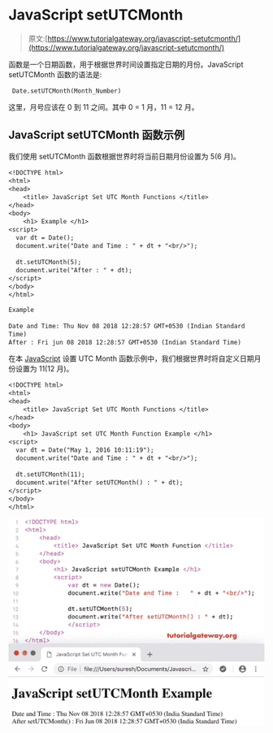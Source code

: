 # JavaScript setUTCMonth

> 原文:[https://www.tutorialgateway.org/javascript-setutcmonth/](https://www.tutorialgateway.org/javascript-setutcmonth/)

函数是一个日期函数，用于根据世界时间设置指定日期的月份。JavaScript setUTCMonth 函数的语法是:

```
 Date.setUTCMonth(Month_Number)
```

这里，月号应该在 0 到 11 之间。其中 0 = 1 月，11 = 12 月。

## JavaScript setUTCMonth 函数示例

我们使用 setUTCMonth 函数根据世界时将当前日期月份设置为 5(6 月)。

```
<!DOCTYPE html>
<html>
<head>
    <title> JavaScript Set UTC Month Functions </title>
</head>
<body>
    <h1> Example </h1>
<script>
  var dt = Date();  
  document.write("Date and Time : " + dt + "<br/>");

  dt.setUTCMonth(5);
  document.write("After : " + dt);
</script>
</body>
</html>
```

```
Example

Date and Time: Thu Nov 08 2018 12:28:57 GMT+0530 (Indian Standard Time)
After : Fri jun 08 2018 12:28:57 GMT+0530 (Indian Standard Time)
```

在本 [JavaScript](https://www.tutorialgateway.org/javascript/) 设置 UTC Month 函数示例中，我们根据世界时将自定义日期月份设置为 11(12 月)。

```
<!DOCTYPE html>
<html>
<head>
    <title> JavaScript Set UTC Month Functions </title>
</head>
<body>
    <h1> JavaScript set UTC Month Function Example </h1>
<script>
  var dt = Date("May 1, 2016 10:11:19");
  document.write("Date and Time : " + dt + "<br/>");

  dt.setUTCMonth(11);
  document.write("After setUTCMonth() : " + dt);
</script>
</body>
</html>
```

![JavaScript setUTCMonth Function 2](img/b006d1f76ad25f5f31c03d9435625045.png)